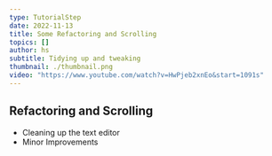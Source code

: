 ```yaml
---
type: TutorialStep
date: 2022-11-13
title: Some Refactoring and Scrolling
topics: []
author: hs
subtitle: Tidying up and tweaking
thumbnail: ./thumbnail.png
video: "https://www.youtube.com/watch?v=HwPjeb2xnEo&start=1091s"
---
```


## Refactoring and Scrolling

- Cleaning up the text editor
- Minor Improvements
